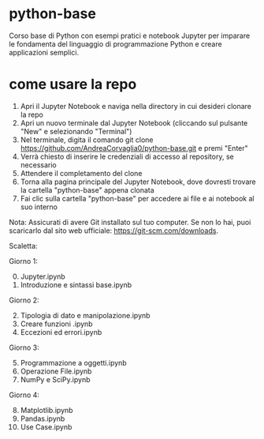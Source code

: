 # python-base
Corso base di Python con esempi pratici e notebook Jupyter per imparare le fondamenta del linguaggio di programmazione Python e creare applicazioni semplici.

# come usare la repo

1. Apri il Jupyter Notebook e naviga nella directory in cui desideri clonare la repo
2. Apri un nuovo terminale dal Jupyter Notebook (cliccando sul pulsante "New" e selezionando "Terminal")
3. Nel terminale, digita il comando git clone https://github.com/AndreaCorvaglia0/python-base.git e premi "Enter"
4. Verrà chiesto di inserire le credenziali di accesso al repository, se necessario
5. Attendere il completamento del clone
6. Torna alla pagina principale del Jupyter Notebook, dove dovresti trovare la cartella "python-base" appena clonata
7. Fai clic sulla cartella "python-base" per accedere ai file e ai notebook al suo interno

Nota: Assicurati di avere Git installato sul tuo computer. Se non lo hai, puoi scaricarlo dal sito web ufficiale: https://git-scm.com/downloads.


Scaletta: 

Giorno 1:

0. Jupyter.ipynb
1. Introduzione e sintassi base.ipynb


Giorno 2: 

2. Tipologia di dato e manipolazione.ipynb
3. Creare funzioni .ipynb
4. Eccezioni ed errori.ipynb

Giorno 3: 

5. Programmazione a oggetti.ipynb
6. Operazione File.ipynb
7. NumPy e SciPy.ipynb

Giorno 4:

8. Matplotlib.ipynb
9. Pandas.ipynb
10. Use Case.ipynb

